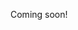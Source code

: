 Coming soon!

<!--

software contracting
software consulting

- [ ] business idea
  - via may 19 2020 episode of against the rules
  - apply "inner game of tennis" coaching style to programming
    - sit behind engineers and ask why they chose to do things
      - or, even better, have them submit videos and send back personalized critiques

- tadpole consulting
  - 
  - in the middle of each video (near the beginning)
  - 
  - short 10s intro, pointing to details down in the description,
  - 
  - just to let y'all know, you can hire me as a consultant!
  - as a professional problem-solver, i can help you out with pretty much anything software- or business-related.
  - "i work completely on the honor system, so your business pays nothing until you think i deserve it. so in the worst case, i'll be a short waste of time."
  - check out my services and prices and schedule a intro 10-minute call at tadpole.tv
  - 
  - // you may not believe a gross little tadpole like me is capable of helping your business, but you pay NOTHING unless i can help you attain a clear, achievable goal.
  - // i only want to be a net-positive, so i will never ask for more wealth than i create for your business.
  - 
  - web-form:
  - - how it works
  -   - expectations
  -   - pricing
  - - choose relevant pain-points (listed below)
  - - phone or email
  - - enter additional notes
  - - submit
  - 
  - All payments are voluntary (honor-system) and per-project. Rough guidelines:
  - - Can be completed in a few hours: $250-$1000
  - - Can be completed in a few days: $5K-$25K
  - 
  - Make a website with a form that lets you choose what you're interested in:
  - - business
  -   - emergency logistics "we need 15,000 pineappples in a south dakota warehouse by friday"
  -     - 
  -   - operations "our policies don't work"
  -     - 
  -   - business automation "our employees are slow/error-prone/unnecessary"
  -     - Be better, faster, AND cheaper -- create/identify tools to improve your team.
  -   - marketing stunts "we want our crappy product to go viral"
  -     - Ads don't work -- create experiences.
  -   - branding "we need a fresh new vision... and logo"
  -     - Unite your team with a flag and clear set of principles.
  -   - pr "we want the youngsters to connect with our soulless corporation"
  -     - Create customer loyalty. Become a company that the public will love and trust.
  -   - product design and management "our app idea is turning out to be a disgusting mess"
  -     - Make something beautiful at a reasonable price.
  -   - employee efficiency "i have no idea what our employees do all day"
  -     - Save time and money by tapping into your human potential.
  -   - data science and business intelligence "is our company really succeeding?"
  -     - Find the truth hiding in your numbers.
  -   - ethics "are we the bad guys?"
  -     - Do the right thing.
  -   - customer service "our product is broken and our customers hate us"
  -     - 
  -   - funding "we need more money"
  -     - 
  - - software
  -   - ui "our app is ugly and confusing"
  -   - resiliency "the website is down again"
  -   - infrastructure "deployment is a nightmare"
  -   - legacy code "it's written in cobol"
  -   - refactoring "our code is cursed"
  -   - database design and administration (especially postgresql) "we have spaghetti tables"
  -   - making tight deadlines "we had to delay the launch"
  -   - distributed systems "we tried microservices"
  -   - architecture ""
  -   - algorithms ""
  -   - functional programming "we want monads"
  -   - api design "we want our code to be usable"
  - - creative direction
  -   - games
  -   - graphics
  -   - music
  -   - podcast
  -   - creative writing
  -   - film
  -   - photo
  -   - social media
  - - personal
  -   - moonshots / goal-planning
  -   - relationship / family problems
  -   - home organization
  -   - life-coaching "my life's a mess"
  -     - I'm just going to tell you what you already know: sleep, eat, exercise, and maybe therapy.
  - -    
  - - If an onsite visit is required, The Tadpole will come to your place-of-business as he appears in the Tadpole & Friends show.

-->
